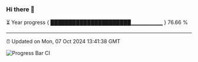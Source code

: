 ### Hi there 👋

⏳ Year progress { ██████████████████████▁▁▁▁▁▁▁▁ } 76.66 %

---

⏰ Updated on Mon, 07 Oct 2024 13:41:38 GMT

![Progress Bar CI](https://github.com/IshwaranRudhara/GIT-ACTION/workflows/Progress%20Bar%20CI/badge.svg)
